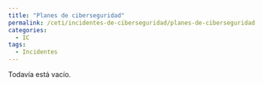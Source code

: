 ```yaml
---
title: "Planes de ciberseguridad"
permalink: /ceti/incidentes-de-ciberseguridad/planes-de-ciberseguridad
categories:
  - IC
tags:
  - Incidentes
---
```


Todavía está vacío.
